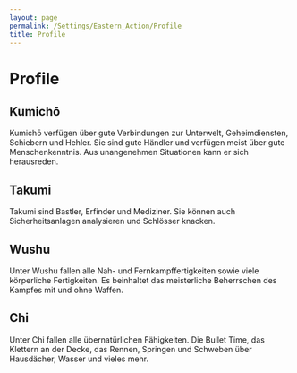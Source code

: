 ```yaml
---
layout: page
permalink: /Settings/Eastern_Action/Profile
title: Profile
---
```


# Profile

## Kumichō

Kumichō verfügen über gute Verbindungen zur Unterwelt, Geheimdiensten, Schiebern und Hehler. Sie sind gute Händler und verfügen meist über gute Menschenkenntnis. Aus unangenehmen Situationen kann er sich herausreden.

## Takumi

Takumi sind Bastler, Erfinder und Mediziner. Sie können auch Sicherheitsanlagen analysieren und Schlösser knacken.

## Wushu

Unter Wushu fallen alle Nah- und Fernkampffertigkeiten sowie viele körperliche Fertigkeiten. Es beinhaltet das meisterliche Beherrschen des Kampfes mit und ohne Waffen.

## Chi

Unter Chi fallen alle übernatürlichen Fähigkeiten. Die Bullet Time, das Klettern an der Decke, das Rennen, Springen und Schweben über Hausdächer, Wasser und vieles mehr.
